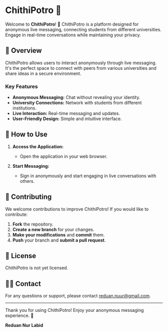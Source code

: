 # ChithiPotro 📜

Welcome to **ChithiPotro**! 🎉 ChithiPotro is a platform designed for anonymous live messaging, connecting students from different universities. Engage in real-time conversations while maintaining your privacy.

## 📖 Overview

ChithiPotro allows users to interact anonymously through live messaging. It's the perfect space to connect with peers from various universities and share ideas in a secure environment.

### Key Features
- **Anonymous Messaging:** Chat without revealing your identity.
- **University Connections:** Network with students from different institutions.
- **Live Interaction:** Real-time messaging and updates.
- **User-Friendly Design:** Simple and intuitive interface.

## 🧩 How to Use

1. **Access the Application:**
   - Open the application in your web browser.

2. **Start Messaging:**
   - Sign in anonymously and start engaging in live conversations with others.

## 🤝 Contributing

We welcome contributions to improve ChithiPotro! If you would like to contribute:
1. **Fork** the repository.
2. **Create a new branch** for your changes.
3. **Make your modifications** and **commit** them.
4. **Push** your branch and **submit a pull request**.

## 📝 License

ChithiPotro is not yet licensed.

## 🧑‍💻 Contact

For any questions or support, please contact [reduan.nuur@gmail.com](mailto:your-email@example.com).

---

Thank you for using ChithiPotro! Enjoy your anonymous messaging experience. 💬

**Reduan Nur Labid**
